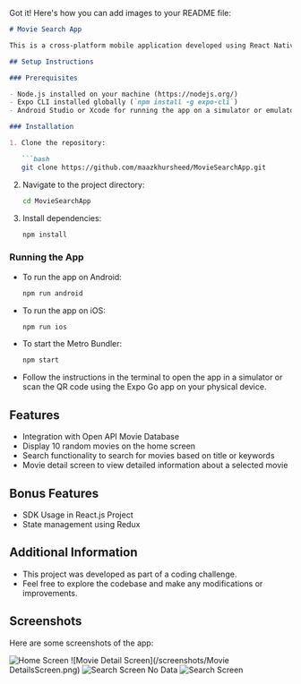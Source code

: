 Got it! Here's how you can add images to your README file:

```markdown
# Movie Search App

This is a cross-platform mobile application developed using React Native and TypeScript that allows users to search for movies in an open API movie database.

## Setup Instructions

### Prerequisites

- Node.js installed on your machine (https://nodejs.org/)
- Expo CLI installed globally (`npm install -g expo-cli`)
- Android Studio or Xcode for running the app on a simulator or emulator

### Installation

1. Clone the repository:

   ```bash
   git clone https://github.com/maazkhursheed/MovieSearchApp.git
   ```

2. Navigate to the project directory:

   ```bash
   cd MovieSearchApp
   ```

3. Install dependencies:

   ```bash
   npm install
   ```

### Running the App

- To run the app on Android:

  ```bash
  npm run android
  ```

- To run the app on iOS:

  ```bash
  npm run ios
  ```

- To start the Metro Bundler:

  ```bash
  npm start
  ```

- Follow the instructions in the terminal to open the app in a simulator or scan the QR code using the Expo Go app on your physical device.

## Features

- Integration with Open API Movie Database
- Display 10 random movies on the home screen
- Search functionality to search for movies based on title or keywords
- Movie detail screen to view detailed information about a selected movie

## Bonus Features

- SDK Usage in React.js Project
- State management using Redux

## Additional Information

- This project was developed as part of a coding challenge.
- Feel free to explore the codebase and make any modifications or improvements.

## Screenshots

Here are some screenshots of the app:

![Home Screen](/screenshots/HomeScreenMovies.png)
![Movie Detail Screen](/screenshots/Movie DetailsScreen.png)
![Search Screen No Data](/screenshots/SearchMovieNoData.png)
![Search Screen](/screenshots/SearchMovieWithData.png)
